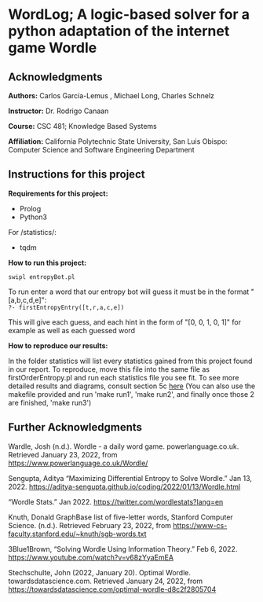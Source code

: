 # WordLog; A logic-based solver for a python adaptation of the internet game Wordle
## Acknowledgments

**Authors:** Carlos García-Lemus , Michael Long, Charles Schnelz

**Instructor:** Dr. Rodrigo Canaan

**Course:** CSC 481; Knowledge Based Systems


**Affiliation:** California Polytechnic State University, San Luis Obispo:
                 Computer Science and Software Engineering Department

## Instructions for this project
**Requirements for this project:**  
- Prolog
- Python3  
  
For /statistics/:  
- tqdm



**How to run this project:**

`swipl entropyBot.pl`  
  
To run enter a word that our entropy bot will guess it must be in the format "[a,b,c,d,e]":  
`?- firstEntropyEntry([t,r,a,c,e])`  

This will give each guess, and each hint in the form of "[0, 0, 1, 0, 1]" for example as well as each guessed word  




**How to reproduce our results:**

In the folder statistics will list every statistics gained from this project found in our report. To reproduce, move this file into the same file as firstOrderEntropy.pl and run each statistics file you see fit.
To see more detailed results and diagrams, consult section 5c [here](https://docs.google.com/document/d/17zcva0blP_qaeTDRjn1T9nG3R9FT3QFr/edit?usp=sharing&ouid=108228719403900494481&rtpof=true&sd=true) (You can also use the makefile provided and run 'make run1', 'make run2', and finally once those 2 are finished, 'make run3')


## Further Acknowledgments        

Wardle, Josh (n.d.). Wordle - a daily word game. powerlanguage.co.uk. Retrieved January 23, 2022, from
  https://www.powerlanguage.co.uk/Wordle/ 

Sengupta, Aditya “Maximizing Differential Entropy to Solve Wordle.” Jan 13, 2022. 
  https://aditya-sengupta.github.io/coding/2022/01/13/Wordle.html   

“Wordle Stats.”  Jan 2022. https://twitter.com/wordlestats?lang=en 

Knuth, Donald GraphBase list of five-letter words, Stanford Computer Science. (n.d.). Retrieved February 23, 2022, from
  https://www-cs-faculty.stanford.edu/~knuth/sgb-words.txt 
  
3Blue1Brown, “Solving Wordle Using Information Theory.” Feb 6, 2022. https://www.youtube.com/watch?v=v68zYyaEmEA 

Stechschulte, John (2022, January 20). Optimal Wordle. towardsdatascience.com. 
  Retrieved January 24, 2022, from https://towardsdatascience.com/optimal-wordle-d8c2f2805704

